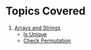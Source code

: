# Topics Covered

1. [Arrays and Strings](./1_Arrays_and_Strings)
    - [Is Unique](./1_Arrays_and_Strings/is_unique.py)
    - [Check Permutation](./1_Arrays_and_Strings/check_permutation.py)

